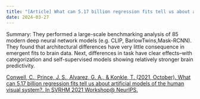 ```yaml
---
title: "[Article] What can 5.17 billion regression fits tell us about artificial models of the human visual system?"
date: 2024-03-27
---
```

Summary: They performed a large-scale benchmarking analysis of 85 modern deep neural network models (e.g. CLIP, BarlowTwins,Mask-RCNN). They found that architectural differences have very little consequence in emergent fits to brain data. Next, differences in task have clear effects–with categorization and self-supervised models showing relatively stronger brain predictivity.

[Conwell, C., Prince, J. S., Alvarez, G. A., & Konkle, T. (2021, October). What can 5.17 billion regression fits tell us about artificial models of the human visual system?. In SVRHM 2021 Workshop@ NeurIPS.](https://bspl.korea.ac.kr/Board/Members_Only/Lab_Seminar/LJHyeon/Conwell_2021.pdf)
